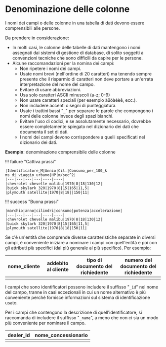 




# Denominazione delle colonne

I nomi dei campi o delle colonne in una tabella di dati devono essere comprensibili alle persone.

Da prendere in considerazione:

- In molti casi, le colonne delle tabelle di dati mantengono i nomi assegnati dai sistemi di gestione di database, di solito soggetti a convenzioni tecniche che sono difficili da capire per le persone.
- Alcune raccomandazioni per la nomina dei campi:
   - Non ripetere i nomi dei campi.
   - Usate nomi brevi (nell'ordine di 20 caratteri) ma tenendo sempre presente che il risparmio di caratteri non deve portare a un'errata interpretazione del nome del campo. 
   - Evitare di usare abbreviazioni.
   - Usa solo caratteri ASCII minuscoli (a-z; 0-9)
   - Non usare caratteri speciali (per esempio äüöàéèê, ecc.).
   - Non includere accenti o segni di punteggiatura.
   - Usate i trattini bassi "`_`" per separare le parole che compongono i nomi delle colonne invece degli spazi bianchi.
   - Evitare l'uso di codici, e se assolutamente necessario, dovrebbe essere completamente spiegato nel dizionario dei dati che documenta il set di dati.
   - I nomi dei campi devono corrispondere a quelli specificati nel dizionario dei dati.

**Esempio**: denominazione comprensibile delle colonne

!!! failure "Cattiva prassi"

    |Identificatore_M|Annio|Cil.|Consumo_per_100_k ms_di_viaggio_urbano|HP|m/sec^2|
    |---|---|---|---|----|----|
    |chevrolet chevelle malibu|1970|8|18|130|12|
    |buick skylark 320|1970|8|15|165|11,5|
    |plymouth satellite|1970|8|18||150|11|

!!! success "Buona prassi"

    |marchio|anno|cilindri|consumo|potenza|accelerazione|
    |---|---|---|---|----|----|
    |chevrolet chevelle malibu|1970|8|18|130|12|
    |buick skylark 320|1970|8|15|165|11,5|
    |plymouth satellite|1970|8|18|150|11|

Se c'è un'entità che comprende diverse caratteristiche separate in diversi campi, è conveniente iniziare a nominare i campi con quell'entità e poi con gli attributi più specifici (dal più generale al più specifico). Per esempio:

|nome_cliente|addebito al cliente|tipo di documento del richiedente|numero del documento del richiedente|
|---|---|---|---|
| |  |  |  |

I campi che sono identificatori possono includere il suffisso "`_id`" nel nome del campo, tranne in casi eccezionali in cui un nome alternativo è più conveniente perché fornisce informazioni sul sistema di identificazione usato.

Per i campi che contengono la descrizione di quell'identificatore, si raccomanda di includere il suffisso "`_name`", a meno che non ci sia un modo più conveniente per nominare il campo.

|dealer_id|nome_concessionario|
|---|---|
|   |   |

